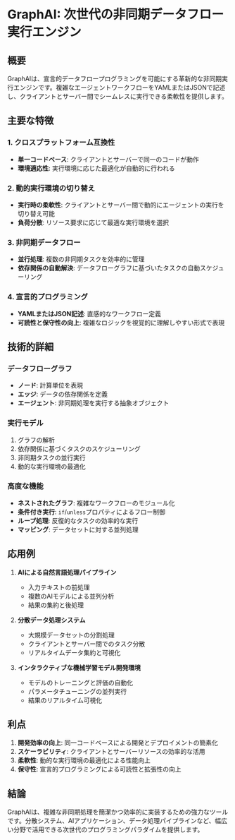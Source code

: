 # GraphAI: 次世代の非同期データフロー実行エンジン

## 概要
GraphAIは、宣言的データフロープログラミングを可能にする革新的な非同期実行エンジンです。複雑なエージェントワークフローをYAMLまたはJSONで記述し、クライアントとサーバー間でシームレスに実行できる柔軟性を提供します。

## 主要な特徴

### 1. クロスプラットフォーム互換性
- **単一コードベース**: クライアントとサーバーで同一のコードが動作
- **環境適応性**: 実行環境に応じた最適化が自動的に行われる

### 2. 動的実行環境の切り替え
- **実行時の柔軟性**: クライアントとサーバー間で動的にエージェントの実行を切り替え可能
- **負荷分散**: リソース要求に応じて最適な実行環境を選択

### 3. 非同期データフロー
- **並行処理**: 複数の非同期タスクを効率的に管理
- **依存関係の自動解決**: データフローグラフに基づいたタスクの自動スケジューリング

### 4. 宣言的プログラミング
- **YAMLまたはJSON記述**: 直感的なワークフロー定義
- **可読性と保守性の向上**: 複雑なロジックを視覚的に理解しやすい形式で表現

## 技術的詳細

### データフローグラフ
- **ノード**: 計算単位を表現
- **エッジ**: データの依存関係を定義
- **エージェント**: 非同期処理を実行する抽象オブジェクト

### 実行モデル
1. グラフの解析
2. 依存関係に基づくタスクのスケジューリング
3. 非同期タスクの並行実行
4. 動的な実行環境の最適化

### 高度な機能
- **ネストされたグラフ**: 複雑なワークフローのモジュール化
- **条件付き実行**: `if`/`unless`プロパティによるフロー制御
- **ループ処理**: 反復的なタスクの効率的な実行
- **マッピング**: データセットに対する並列処理

## 応用例

1. **AIによる自然言語処理パイプライン**
   - 入力テキストの前処理
   - 複数のAIモデルによる並列分析
   - 結果の集約と後処理

2. **分散データ処理システム**
   - 大規模データセットの分割処理
   - クライアントとサーバー間でのタスク分散
   - リアルタイムデータ集約と可視化

3. **インタラクティブな機械学習モデル開発環境**
   - モデルのトレーニングと評価の自動化
   - パラメータチューニングの並列実行
   - 結果のリアルタイム可視化

## 利点

1. **開発効率の向上**: 同一コードベースによる開発とデプロイメントの簡素化
2. **スケーラビリティ**: クライアントとサーバーリソースの効率的な活用
3. **柔軟性**: 動的な実行環境の最適化による性能向上
4. **保守性**: 宣言的プログラミングによる可読性と拡張性の向上

## 結論

GraphAIは、複雑な非同期処理を簡潔かつ効率的に実装するための強力なツールです。分散システム、AIアプリケーション、データ処理パイプラインなど、幅広い分野で活用できる次世代のプログラミングパラダイムを提供します。
